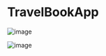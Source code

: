 # TravelBookApp

![image](https://user-images.githubusercontent.com/28388524/218680321-d4bdbb4b-bbbd-4800-962e-32114be69b3c.png)

![image](https://user-images.githubusercontent.com/28388524/218680191-166a9a63-b6b7-4f17-b35f-3d23631d4909.png)

